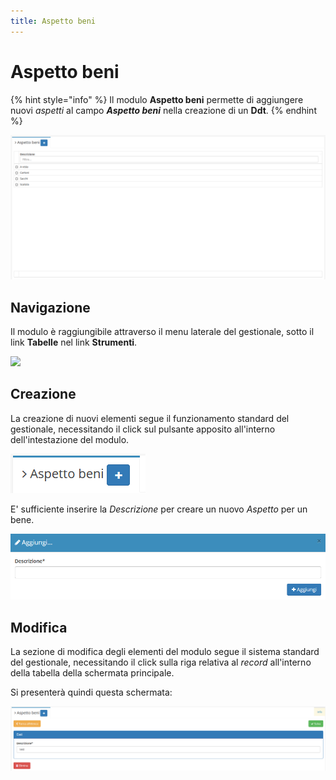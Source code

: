 ```yaml
---
title: Aspetto beni
---
```


# Aspetto beni

{% hint style="info" %}
Il modulo **Aspetto beni** permette di aggiungere nuovi _aspetti_ al campo _**Aspetto beni**_ nella creazione di un **Ddt**.
{% endhint %}

![Screenshot interfaccia aspetto beni](../../../.gitbook/assets/aspettobeni.PNG)

## Navigazione

Il modulo è raggiungibile attraverso il menu laterale del gestionale, sotto il link **Tabelle** nel link **Strumenti**.

![](https://firebasestorage.googleapis.com/v0/b/gitbook-x-prod.appspot.com/o/spaces%2F-LZJeLg23eVDvrCv74U7-887967055%2Fuploads%2FLghS4xdOwWlwhRcuO15M%2Ffile.png?alt=media)

## Creazione

La creazione di nuovi elementi segue il funzionamento standard del gestionale, necessitando il click sul pulsante apposito all'interno dell'intestazione del modulo.

![Screenshot creazione aspetto beni](../../../.gitbook/assets/aggiuntaaspettobeni.PNG)

E' sufficiente inserire la _Descrizione_ per creare un nuovo _Aspetto_ per un bene.

![Screenshot creazione aspetto beni](../../../.gitbook/assets/aggiungereaspettobeni.PNG)

## Modifica

La sezione di modifica degli elementi del modulo segue il sistema standard del gestionale, necessitando il click sulla riga relativa al _record_ all'interno della tabella della schermata principale.

Si presenterà quindi questa schermata:

![Screenshot modifica dati aspetto beni](../../../.gitbook/assets/modificaaspettobeni.PNG)
